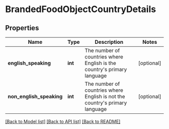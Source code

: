 # BrandedFoodObjectCountryDetails

## Properties
Name | Type | Description | Notes
------------ | ------------- | ------------- | -------------
**english_speaking** | **int** | The number of countries where English is the country&#x27;s primary language | [optional] 
**non_english_speaking** | **int** | The number of countries where English is not the country&#x27;s primary language | [optional] 

[[Back to Model list]](../../README.md#documentation-for-models) [[Back to API list]](../../README.md#documentation-for-api-endpoints) [[Back to README]](../../README.md)

